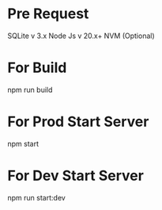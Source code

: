 # Pre Request

SQLite v 3.x
Node Js v 20.x+
NVM (Optional)

# For Build

npm run build

# For Prod Start Server

npm start

# For Dev Start Server

npm run start:dev
